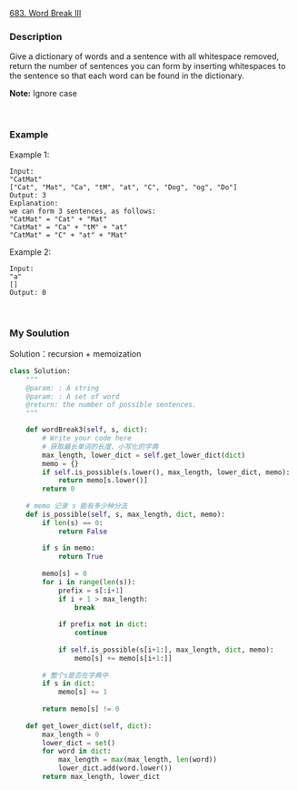 [683. Word Break III](./683_Word_Break.md)
### Description
Give a dictionary of words and a sentence with all whitespace removed, return the number of sentences you can form by inserting whitespaces to the sentence so that each word can be found in the dictionary.

**Note:** Ignore case

<br>

### Example
Example 1:

    Input:
    "CatMat"
    ["Cat", "Mat", "Ca", "tM", "at", "C", "Dog", "og", "Do"]
    Output: 3
    Explanation:
    we can form 3 sentences, as follows:
    "CatMat" = "Cat" + "Mat"
    "CatMat" = "Ca" + "tM" + "at"
    "CatMat" = "C" + "at" + "Mat"

Example 2:

    Input:
    "a"
    []
    Output: 0

<br>

### My Soulution
Solution：recursion + memoization
```Python
class Solution:
    """
    @param: : A string
    @param: : A set of word
    @return: the number of possible sentences.
    """

    def wordBreak3(self, s, dict):
        # Write your code here
        # 获取最长单词的长度、小写化的字典
        max_length, lower_dict = self.get_lower_dict(dict)
        memo = {}
        if self.is_possible(s.lower(), max_length, lower_dict, memo):
            return memo[s.lower()]
        return 0
    
    # memo 记录 s 能有多少种分法
    def is_possible(self, s, max_length, dict, memo):
        if len(s) == 0:
            return False
        
        if s in memo:
            return True
        
        memo[s] = 0
        for i in range(len(s)):
            prefix = s[:i+1]
            if i + 1 > max_length:
                break
            
            if prefix not in dict:
                continue
            
            if self.is_possible(s[i+1:], max_length, dict, memo):
                memo[s] += memo[s[i+1:]]
        
        # 整个s是否在字典中
        if s in dict:
            memo[s] += 1
        
        return memo[s] != 0
    
    def get_lower_dict(self, dict):
        max_length = 0
        lower_dict = set()
        for word in dict:
            max_length = max(max_length, len(word))
            lower_dict.add(word.lower())
        return max_length, lower_dict
```